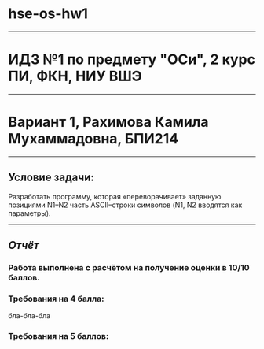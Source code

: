 # hse-os-hw1
---
# ИДЗ №1 по предмету "ОСи", 2 курс ПИ, ФКН, НИУ ВШЭ
---
# Вариант 1, Рахимова Камила Мухаммадовна, БПИ214
---
## Условие задачи:

Разработать программу, которая «переворачивает» заданную позициями N1–N2 часть ASCII–строки символов (N1, N2 вводятся как
параметры).

---

## *Отчёт*

### Работа выполнена с расчётом на получение оценки в 10/10 баллов.

### Требования на 4 балла:

бла-бла-бла

### Требования на 5 баллов:
